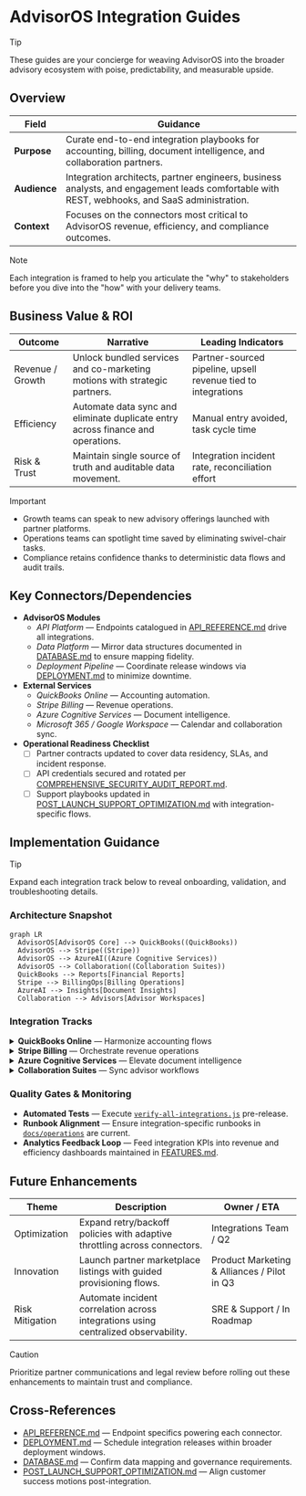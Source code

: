 # AdvisorOS Integration Guides

> [!TIP]
> These guides are your concierge for weaving AdvisorOS into the broader advisory ecosystem with poise, predictability, and measurable upside.

## Overview

| Field | Guidance |
| --- | --- |
| **Purpose** | Curate end-to-end integration playbooks for accounting, billing, document intelligence, and collaboration partners. |
| **Audience** | Integration architects, partner engineers, business analysts, and engagement leads comfortable with REST, webhooks, and SaaS administration. |
| **Context** | Focuses on the connectors most critical to AdvisorOS revenue, efficiency, and compliance outcomes. |

> [!NOTE]
> Each integration is framed to help you articulate the "why" to stakeholders before you dive into the "how" with your delivery teams.

## Business Value & ROI

| Outcome | Narrative | Leading Indicators |
| --- | --- | --- |
| Revenue / Growth | Unlock bundled services and co-marketing motions with strategic partners. | Partner-sourced pipeline, upsell revenue tied to integrations |
| Efficiency | Automate data sync and eliminate duplicate entry across finance and operations. | Manual entry avoided, task cycle time |
| Risk & Trust | Maintain single source of truth and auditable data movement. | Integration incident rate, reconciliation effort |

> [!IMPORTANT]
> - Growth teams can speak to new advisory offerings launched with partner platforms.
> - Operations teams can spotlight time saved by eliminating swivel-chair tasks.
> - Compliance retains confidence thanks to deterministic data flows and audit trails.

## Key Connectors/Dependencies

- **AdvisorOS Modules**
  - _API Platform_ — Endpoints catalogued in [API_REFERENCE.md](API_REFERENCE.md) drive all integrations.
  - _Data Platform_ — Mirror data structures documented in [DATABASE.md](DATABASE.md) to ensure mapping fidelity.
  - _Deployment Pipeline_ — Coordinate release windows via [DEPLOYMENT.md](DEPLOYMENT.md) to minimize downtime.
- **External Services**
  - _QuickBooks Online_ — Accounting automation.
  - _Stripe Billing_ — Revenue operations.
  - _Azure Cognitive Services_ — Document intelligence.
  - _Microsoft 365 / Google Workspace_ — Calendar and collaboration sync.
- **Operational Readiness Checklist**
  - [ ] Partner contracts updated to cover data residency, SLAs, and incident response.
  - [ ] API credentials secured and rotated per [COMPREHENSIVE_SECURITY_AUDIT_REPORT.md](../COMPREHENSIVE_SECURITY_AUDIT_REPORT.md).
  - [ ] Support playbooks updated in [POST_LAUNCH_SUPPORT_OPTIMIZATION.md](../POST_LAUNCH_SUPPORT_OPTIMIZATION.md) with integration-specific flows.

## Implementation Guidance

> [!TIP]
> Expand each integration track below to reveal onboarding, validation, and troubleshooting details.

### Architecture Snapshot
```mermaid
graph LR
  AdvisorOS[AdvisorOS Core] --> QuickBooks((QuickBooks))
  AdvisorOS --> Stripe((Stripe))
  AdvisorOS --> AzureAI((Azure Cognitive Services))
  AdvisorOS --> Collaboration((Collaboration Suites))
  QuickBooks --> Reports[Financial Reports]
  Stripe --> BillingOps[Billing Operations]
  AzureAI --> Insights[Document Insights]
  Collaboration --> Advisors[Advisor Workspaces]
```

### Integration Tracks

<details>
<summary><strong>QuickBooks Online</strong> — Harmonize accounting flows</summary>

1. **Authorize** — Admin grants AdvisorOS access via OAuth 2.0; capture refresh token in secure vault.
2. **Configure** — Map chart of accounts to AdvisorOS engagement categories; see mapping table in [`integration-readiness-report.json`](../integration-readiness-report.json).
3. **Validate** — Run `node test-quickbooks-integration.js` to confirm invoice sync and error handling.
4. **Monitor** — Subscribe to webhook health alerts in the AdvisorOS admin console and log events alongside [FINANCIAL_ANALYTICS_IMPLEMENTATION.md](../FINANCIAL_ANALYTICS_IMPLEMENTATION.md) dashboards.

</details>

<details>
<summary><strong>Stripe Billing</strong> — Orchestrate revenue operations</summary>

1. **Authorize** — Generate restricted API keys and configure webhook signing secrets.
2. **Configure** — Align product catalog and pricing with AdvisorOS service tiers; reference [`master-integration-report.json`](../master-integration-report.json).
3. **Validate** — Run `node test-integrations.js` and confirm Stripe checks report `PASS` status.
4. **Monitor** — Route Stripe alerts into PagerDuty per [operations/DEPLOYMENT_GUIDE.md](operations/DEPLOYMENT_GUIDE.md#observability).

</details>

<details>
<summary><strong>Azure Cognitive Services</strong> — Elevate document intelligence</summary>

1. **Provision** — Deploy Form Recognizer resources in the target region; capture endpoint and key.
2. **Configure** — Map models to document categories in AdvisorOS; update AI model registry captured in [`integration-test-report.js`](../integration-test-report.js).
3. **Validate** — Use `node test-integrations.js` to confirm AI classification tests remain within expected confidence bands.
4. **Monitor** — Review inference metrics and error logs; align with governance in [ARCHITECTURE.md](ARCHITECTURE.md#implementation-guidance).

</details>

<details>
<summary><strong>Collaboration Suites</strong> — Sync advisor workflows</summary>

1. **Authorize** — Configure OAuth consent for Microsoft 365 or Google Workspace with calendar scopes.
2. **Configure** — Map shared mailboxes and calendars to AdvisorOS engagement teams.
3. **Validate** — Trigger sample meeting syncs and review `node test-integrations.js` output to verify collaboration checks succeed.
4. **Monitor** — Update incident routing in [CLIENT_SUCCESS_SYSTEM.md](../CLIENT_SUCCESS_SYSTEM.md) to include collaboration connectors.

</details>

### Quality Gates & Monitoring
- **Automated Tests** — Execute [`verify-all-integrations.js`](../verify-all-integrations.js) pre-release.
- **Runbook Alignment** — Ensure integration-specific runbooks in [`docs/operations`](operations/) are current.
- **Analytics Feedback Loop** — Feed integration KPIs into revenue and efficiency dashboards maintained in [FEATURES.md](FEATURES.md#analytics-and-insights).

## Future Enhancements

| Theme | Description | Owner / ETA |
| --- | --- | --- |
| Optimization | Expand retry/backoff policies with adaptive throttling across connectors. | Integrations Team / Q2 |
| Innovation | Launch partner marketplace listings with guided provisioning flows. | Product Marketing & Alliances / Pilot in Q3 |
| Risk Mitigation | Automate incident correlation across integrations using centralized observability. | SRE & Support / In Roadmap |

> [!CAUTION]
> Prioritize partner communications and legal review before rolling out these enhancements to maintain trust and compliance.

## Cross-References

- [API_REFERENCE.md](API_REFERENCE.md) — Endpoint specifics powering each connector.
- [DEPLOYMENT.md](DEPLOYMENT.md) — Schedule integration releases within broader deployment windows.
- [DATABASE.md](DATABASE.md) — Confirm data mapping and governance requirements.
- [POST_LAUNCH_SUPPORT_OPTIMIZATION.md](../POST_LAUNCH_SUPPORT_OPTIMIZATION.md) — Align customer success motions post-integration.
